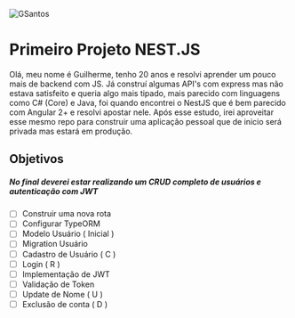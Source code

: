 ![GSantos](http://logo.guisantos.com.br/GSantos_nobackgroundSmall.png)
# Primeiro Projeto NEST.JS

Olá, meu nome é Guilherme, tenho 20 anos e resolvi aprender um pouco mais de backend com JS.
Já construí algumas API's com express mas não estava satisfeito e queria algo mais tipado, mais parecido com linguagens como C# (Core) e Java, foi quando encontrei o NestJS que é bem parecido com Angular 2+ e resolvi apostar nele. Após esse estudo, irei aproveitar esse mesmo repo para construir uma aplicação pessoal que de inicio será privada mas estará em produção.


## Objetivos
##### No final deverei estar realizando um CRUD completo de usuários e autenticação com JWT
- [ ] Construir uma nova rota
- [ ] Configurar TypeORM
- [ ] Modelo Usuário ( Inicial )
- [ ] Migration Usuário
- [ ] Cadastro de Usuário ( C )
- [ ] Login ( R )
- [ ] Implementação de JWT
- [ ] Validação de Token
- [ ] Update de Nome  ( U )
- [ ] Exclusão de conta ( D )